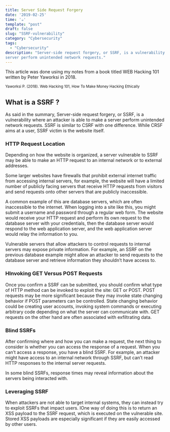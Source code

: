 ```yaml
---
title: Server Side Request Forgery
date: '2019-02-25'
time: '☕️'
template: "post"
draft: false
slug: "SSRF-vulnerability"
category: "Cybersecurity"
tags:
  - "Cybersecurity"
description: "Server-side request forgery, or SSRF, is a vulnerability where an attacker is able to make a
server perform unintended network requests."
---
```


This article was done using my notes from a book titled WEB Hacking 101 written by Peter Yaworksi in 2018.

<sub>Yaworksi P. (2018). Web Hacking 101, How To Make Money Hacking Ethically</sub>

## What is a SSRF ?

As said in the summary, Server-side request forgery, or SSRF, is a vulnerability where an attacker is able to make a
server perform unintended network requests. SSRF is similar to CSRF with one difference. While CRSF aims at a user, SSRF victim is the website itself.

### HTTP Request Location

Depending on how the website is organized, a server vulnerable to SSRF may be able to
make an HTTP request to an internal network or to external addresses.

Some larger websites have firewalls that prohibit external internet traffic from accessing
internal servers, for example, the website will have a limited number of publicly facing
servers that receive HTTP requests from visitors and send requests onto other servers
that are publicly inaccessible.

A common example of this are database servers, which are
often inaccessible to the internet. When logging into a site like this, you might submit a
username and password through a regular web form. The website would receive your
HTTP request and perform its own request to the database server with your credentials,
then the database server would respond to the web application server, and the web
application server would relay the information to you.

Vulnerable servers that allow attackers to control requests to internal servers may
expose private information. For example, an SSRF on the previous database example
might allow an attacker to send requests to the database server and retrieve information
they shouldn’t have access to.

### HInvoking GET Versus POST Requests

Once you confirm a SSRF can be submitted, you should confirm what type of HTTP
method can be invoked to exploit the site: GET or POST. POST requests may be more
significant because they may invoke state changing behavior if POST parameters can be
controlled. State changing behavior could be creating user accounts, invoking system
commands or executing arbitrary code depending on what the server can communicate
with. GET requests on the other hand are often associated with exfiltrating data.

### Blind SSRFs

After confirming where and how you can make a request, the next thing to consider is
whether you can access the response of a request. When you can’t access a response,
you have a blind SSRF. For example, an attacker might have access to an internal network
through SSRF, but can’t read HTTP responses to the internal server requests.

In some blind SSRFs, response times may reveal information about the servers being
interacted with.

### Leveraging SSRF

When attackers are not able to target internal systems, they can instead try to exploit SSRFs
that impact users. IOne way of doing this is to return an XSS
payload to the SSRF request, which is executed on the vulnerable site. Stored XSS
payloads are especially significant if they are easily accessed by other users.
